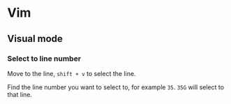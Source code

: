 # Vim

## Visual mode

### Select to line number

Move to the line, `shift + v` to select the line.

Find the line number you want to select to, for example `35`. `35G` will select to that line.
